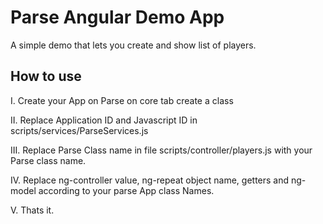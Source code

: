 Parse Angular Demo App
=========
A simple demo that lets you create and show list of players.


How to use
----

I.   Create your App on Parse on core tab create a class

II.  Replace Application ID and Javascript ID in scripts/services/ParseServices.js

III. Replace Parse Class name in file scripts/controller/players.js with your Parse class name.

IV.  Replace ng-controller value, ng-repeat object name, getters and ng-model according to your parse App class Names.

V.   Thats it.